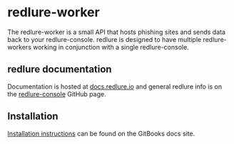 # redlure-worker
The redlure-worker is a small API that hosts phishing sites and sends data back to your redlure-console. redlure is designed to have multiple redlure-workers working in conjunction with a single redlure-console.

## redlure documentation
Documentation is hosted at [docs.redlure.io](https://docs.redlure.io) and general redlure info is on the [redlure-console](https://github.com/redlure/redlure-console) GitHub page.

## Installation
[Installation instructions](https://docs.redlure.io/redlure-worker/Installation.html) can be found on the GitBooks docs site.
